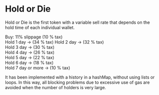 # Hold or Die

Hold or Die is the first token with a variable sell rate that depends on the hold time of each individual wallet.

  Buy: 11% slippage (10 % tax)      
  Hold 1 day -> (34 % tax)
  Hold 2 day -> (32 % tax)  
  Hold 3 day -> (30 % tax)   
  Hold 4 day -> (26 % tax)   
  Hold 5 day -> (22 % tax)   
  Hold 6 day -> (18 % tax)   
  Hold 7 day or more -> (10 % tax)   

It has been implemented with a history in a hashMap, without using lists or loops. In this way, all blocking problems due to excessive use of gas are avoided when the number of holders is very large.
